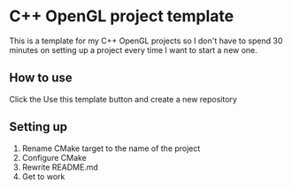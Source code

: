 # C++ OpenGL project template
This is a template for my C++ OpenGL projects so I don't have to spend 30 minutes on setting up a project every time I want to start a new one.

## How to use
Click the Use this template button and create a new repository

## Setting up
1) Rename CMake target to the name of the project
2) Configure CMake
3) Rewrite README.md
4) Get to work